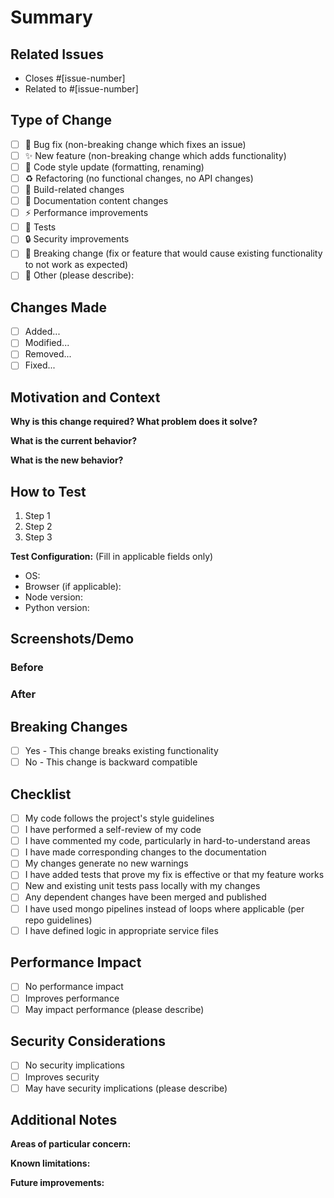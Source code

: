 <!--
📝 PR TEMPLATE USAGE GUIDE:
- REQUIRED sections must be filled out
- OPTIONAL sections can be deleted if not applicable
- Check only the applicable items in checklists
- Replace placeholder text with your actual content
-->

# Summary

<!-- REQUIRED: Provide a concise overview of the changes introduced in this PR -->

## Related Issues

<!-- OPTIONAL: Link to any relevant issues or tickets to provide context. Delete this section if no related issues -->

- Closes #[issue-number]
- Related to #[issue-number]

## Type of Change

<!-- REQUIRED: Please check the type of change your PR introduces -->

- [ ] 🐛 Bug fix (non-breaking change which fixes an issue)
- [ ] ✨ New feature (non-breaking change which adds functionality)
- [ ] 💄 Code style update (formatting, renaming)
- [ ] ♻️ Refactoring (no functional changes, no API changes)
- [ ] 🔧 Build-related changes
- [ ] 📝 Documentation content changes
- [ ] ⚡ Performance improvements
- [ ] 🧪 Tests
- [ ] 🔒 Security improvements
- [ ] 🚨 Breaking change (fix or feature that would cause existing functionality to not work as expected)
- [ ] 🎯 Other (please describe):

## Changes Made

<!-- REQUIRED: Detail the specific modifications or additions -->

- [ ] Added...
- [ ] Modified...
- [ ] Removed...
- [ ] Fixed...

## Motivation and Context

<!-- REQUIRED: Explain the purpose of these changes and the problem they solve -->

**Why is this change required? What problem does it solve?**

**What is the current behavior?**

**What is the new behavior?**

## How to Test

<!-- REQUIRED: Describe the steps to test the changes -->

1. Step 1
2. Step 2
3. Step 3

**Test Configuration:** (Fill in applicable fields only)

- OS:
- Browser (if applicable):
- Node version:
- Python version:

## Screenshots/Demo

<!-- OPTIONAL: Include before and after screenshots for UI changes or GIFs/videos for complex workflows. Delete this section if not applicable -->

### Before

<!-- Screenshot or description of current state -->

### After

<!-- Screenshot or description of new state -->

## Breaking Changes

<!-- REQUIRED: Highlight any changes that could disrupt existing functionality -->

- [ ] Yes - This change breaks existing functionality
- [ ] No - This change is backward compatible

<!-- If yes, please describe the impact and migration path for existing applications -->

## Checklist

<!-- REQUIRED: Ensure all items are completed before requesting review. Check only applicable items -->

- [ ] My code follows the project's style guidelines
- [ ] I have performed a self-review of my code
- [ ] I have commented my code, particularly in hard-to-understand areas
- [ ] I have made corresponding changes to the documentation
- [ ] My changes generate no new warnings
- [ ] I have added tests that prove my fix is effective or that my feature works
- [ ] New and existing unit tests pass locally with my changes
- [ ] Any dependent changes have been merged and published
- [ ] I have used mongo pipelines instead of loops where applicable (per repo guidelines)
- [ ] I have defined logic in appropriate service files

## Performance Impact

<!-- OPTIONAL: Describe any performance implications. Delete this section if no performance considerations -->

- [ ] No performance impact
- [ ] Improves performance
- [ ] May impact performance (please describe)

## Security Considerations

<!-- OPTIONAL: Highlight any security implications. Delete this section if no security considerations -->

- [ ] No security implications
- [ ] Improves security
- [ ] May have security implications (please describe)

## Additional Notes

<!-- OPTIONAL: Any other information that is important to this PR. Delete this section if no additional notes -->

**Areas of particular concern:**

**Known limitations:**

**Future improvements:**
